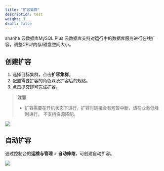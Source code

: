 ```yaml
---
title: "扩容集群"
description: test
weight: 3
draft: false
---
```



shanhe 云数据库MySQL Plus 云数据库支持对运行中的数据库服务进行在线扩容，调整CPU/内存/磁盘空间大小。

## 创建扩容

1. 选择目标集群，点击**扩容集群**。
2. 配置需要扩容的角色以及扩容后的规格。
3. 点击提交即可完成扩容。
   
> **注意**
> - 扩容需要在开机状态下进行，扩容时链接会有短暂中断，请在业务低峰时进行。
> 不支持资源降配。

![](../../_images/scale.png)

## 自动扩容

通过控制台的**运维与管理** > **自动伸缩**，可创建自动扩容。

![](../../_images/auto_scale.png)
